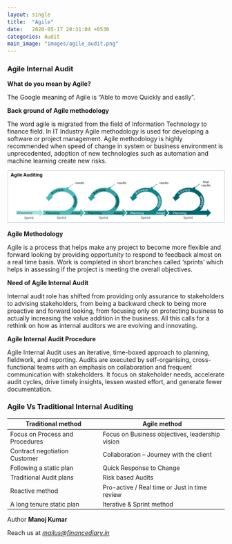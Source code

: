 ```yaml
---
layout: single
title:  "Agile"
date:   2020-05-17 20:31:04 +0530
categories: Audit
main_image: "images/agile_audit.png"
---
```


### Agile Internal Audit

**What do you mean by Agile?**

The Google meaning of Agile is “Able to move Quickly and easily”. 

**Back ground of Agile methodology**

The word agile is migrated from the field of Information Technology to finance field. In IT Industry Agile methodology is used for developing a software or project management. Agile methodology is highly recommended when speed of change in system or business environment is unprecedented, adoption of new technologies such as automation and machine learning create new risks. 

![Agile Audit](/assets/images/agile_audit.png)

**Agile Methodology**

Agile is a process that helps make any project to become more flexible and forward looking by providing opportunity to respond to feedback almost on a real time basis. Work is completed in short branches called ‘sprints’ which helps in assessing if the project is meeting the overall objectives.

**Need of Agile Internal Audit**

Internal audit role has shifted from providing only assurance to stakeholders to advising stakeholders, from being a backward check to being more proactive and forward looking, from focusing only on protecting business to actually increasing the value addition in the business. All this calls for a rethink on how as internal auditors we are evolving and innovating.


**Agile Internal Audit Procedure**

Agile Internal Audit  uses an iterative, time-boxed approach to planning, fieldwork, and reporting. Audits are executed by self-organising, cross-functional teams with an emphasis on  collaboration and frequent communication with stakeholders. It focus on stakeholder needs, accelerate audit cycles, drive timely insights, lessen wasted effort, and generate fewer documentation.


### Agile Vs Traditional Internal Auditing
 

| Traditional method	| Agile method |
|---------|-------|
| Focus on Process and Procedures |	Focus on Business objectives, leadership vision |
| Contract negotiation	Customer | Collaboration – Journey with the client |
| Following a static plan	| Quick Response to Change |
| Traditional Audit plans	| Risk based Audits |
| Reactive method |	Pro-active / Real time or  Just in time review |
| A long tenure static plan | Iterative & Sprint method	|
	
Author
**Manoj Kumar**

Reach us at *mailus@financediary.in*
